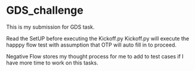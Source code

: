 # GDS_challenge


This is my submission for GDS task.

Read the SetUP before executing the Kickoff.py
Kickoff.py will execute the happpy flow test with assumption that OTP will auto fill in to proceed.

Negative Flow stores my thought process for me to add to test cases if I have more time to work on this tasks.
